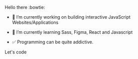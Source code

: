 Hello there :bowtie:

- 🔭 I’m currently working on building interactive JavaScript Websites/Applications
- 🌱 I’m currently learning Sass, Figma, React and Javascript

- :white_check_mark:  Programming can be quite addictive.

Let's code 



<!--
**AsanteWiebers/AsanteWiebers** is a ✨ _special_ ✨ repository because its `README.md` (this file) appears on your GitHub profile.

Here are some ideas to get you started:

- 🔭 I’m currently working on ...
- 🌱 I’m currently learning ...
- 👯 I’m looking to collaborate on ...
- 🤔 I’m looking for help with ...
- 💬 Ask me about ...
- 📫 How to reach me: ...
- 😄 Pronouns: ...
- ⚡ Fun fact: ...
-->
